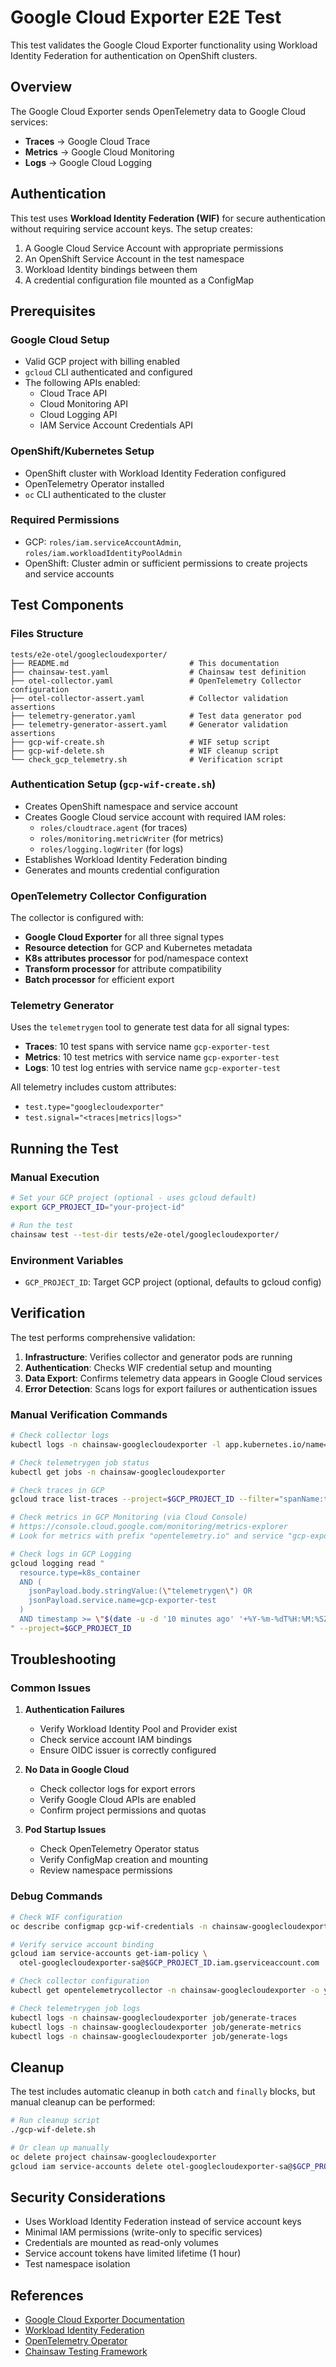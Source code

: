 # Google Cloud Exporter E2E Test

This test validates the Google Cloud Exporter functionality using Workload Identity Federation for authentication on OpenShift clusters.

## Overview

The Google Cloud Exporter sends OpenTelemetry data to Google Cloud services:
- **Traces** → Google Cloud Trace
- **Metrics** → Google Cloud Monitoring
- **Logs** → Google Cloud Logging

## Authentication

This test uses **Workload Identity Federation (WIF)** for secure authentication without requiring service account keys. The setup creates:

1. A Google Cloud Service Account with appropriate permissions
2. An OpenShift Service Account in the test namespace
3. Workload Identity bindings between them
4. A credential configuration file mounted as a ConfigMap

## Prerequisites

### Google Cloud Setup
- Valid GCP project with billing enabled
- `gcloud` CLI authenticated and configured
- The following APIs enabled:
  - Cloud Trace API
  - Cloud Monitoring API
  - Cloud Logging API
  - IAM Service Account Credentials API

### OpenShift/Kubernetes Setup
- OpenShift cluster with Workload Identity Federation configured
- OpenTelemetry Operator installed
- `oc` CLI authenticated to the cluster

### Required Permissions
- GCP: `roles/iam.serviceAccountAdmin`, `roles/iam.workloadIdentityPoolAdmin`
- OpenShift: Cluster admin or sufficient permissions to create projects and service accounts

## Test Components

### Files Structure
```
tests/e2e-otel/googlecloudexporter/
├── README.md                           # This documentation
├── chainsaw-test.yaml                  # Chainsaw test definition
├── otel-collector.yaml                 # OpenTelemetry Collector configuration
├── otel-collector-assert.yaml          # Collector validation assertions
├── telemetry-generator.yaml            # Test data generator pod
├── telemetry-generator-assert.yaml     # Generator validation assertions
├── gcp-wif-create.sh                   # WIF setup script
├── gcp-wif-delete.sh                   # WIF cleanup script
└── check_gcp_telemetry.sh              # Verification script
```

### Authentication Setup (`gcp-wif-create.sh`)
- Creates OpenShift namespace and service account
- Creates Google Cloud service account with required IAM roles:
  - `roles/cloudtrace.agent` (for traces)
  - `roles/monitoring.metricWriter` (for metrics)
  - `roles/logging.logWriter` (for logs)
- Establishes Workload Identity Federation binding
- Generates and mounts credential configuration

### OpenTelemetry Collector Configuration
The collector is configured with:
- **Google Cloud Exporter** for all three signal types
- **Resource detection** for GCP and Kubernetes metadata
- **K8s attributes processor** for pod/namespace context
- **Transform processor** for attribute compatibility
- **Batch processor** for efficient export

### Telemetry Generator
Uses the `telemetrygen` tool to generate test data for all signal types:
- **Traces**: 10 test spans with service name `gcp-exporter-test`
- **Metrics**: 10 test metrics with service name `gcp-exporter-test`
- **Logs**: 10 test log entries with service name `gcp-exporter-test`

All telemetry includes custom attributes:
- `test.type="googlecloudexporter"`
- `test.signal="<traces|metrics|logs>"`

## Running the Test

### Manual Execution
```bash
# Set your GCP project (optional - uses gcloud default)
export GCP_PROJECT_ID="your-project-id"

# Run the test
chainsaw test --test-dir tests/e2e-otel/googlecloudexporter/
```

### Environment Variables
- `GCP_PROJECT_ID`: Target GCP project (optional, defaults to gcloud config)

## Verification

The test performs comprehensive validation:

1. **Infrastructure**: Verifies collector and generator pods are running
2. **Authentication**: Checks WIF credential setup and mounting
3. **Data Export**: Confirms telemetry data appears in Google Cloud services
4. **Error Detection**: Scans logs for export failures or authentication issues

### Manual Verification Commands

```bash
# Check collector logs
kubectl logs -n chainsaw-googlecloudexporter -l app.kubernetes.io/name=opentelemetry-collector

# Check telemetrygen job status
kubectl get jobs -n chainsaw-googlecloudexporter

# Check traces in GCP
gcloud trace list-traces --project=$GCP_PROJECT_ID --filter="spanName:telemetrygen" --limit=10

# Check metrics in GCP Monitoring (via Cloud Console)
# https://console.cloud.google.com/monitoring/metrics-explorer
# Look for metrics with prefix "opentelemetry.io" and service "gcp-exporter-test"

# Check logs in GCP Logging
gcloud logging read "
  resource.type=k8s_container
  AND (
    jsonPayload.body.stringValue:(\"telemetrygen\") OR
    jsonPayload.service.name=gcp-exporter-test
  )
  AND timestamp >= \"$(date -u -d '10 minutes ago' '+%Y-%m-%dT%H:%M:%SZ')\"
" --project=$GCP_PROJECT_ID
```

## Troubleshooting

### Common Issues

1. **Authentication Failures**
   - Verify Workload Identity Pool and Provider exist
   - Check service account IAM bindings
   - Ensure OIDC issuer is correctly configured

2. **No Data in Google Cloud**
   - Check collector logs for export errors
   - Verify Google Cloud APIs are enabled
   - Confirm project permissions and quotas

3. **Pod Startup Issues**
   - Check OpenTelemetry Operator status
   - Verify ConfigMap creation and mounting
   - Review namespace permissions

### Debug Commands

```bash
# Check WIF configuration
oc describe configmap gcp-wif-credentials -n chainsaw-googlecloudexporter

# Verify service account binding
gcloud iam service-accounts get-iam-policy \
  otel-googlecloudexporter-sa@$GCP_PROJECT_ID.iam.gserviceaccount.com

# Check collector configuration
kubectl get opentelemetrycollector -n chainsaw-googlecloudexporter -o yaml

# Check telemetrygen job logs
kubectl logs -n chainsaw-googlecloudexporter job/generate-traces
kubectl logs -n chainsaw-googlecloudexporter job/generate-metrics
kubectl logs -n chainsaw-googlecloudexporter job/generate-logs
```

## Cleanup

The test includes automatic cleanup in both `catch` and `finally` blocks, but manual cleanup can be performed:

```bash
# Run cleanup script
./gcp-wif-delete.sh

# Or clean up manually
oc delete project chainsaw-googlecloudexporter
gcloud iam service-accounts delete otel-googlecloudexporter-sa@$GCP_PROJECT_ID.iam.gserviceaccount.com
```

## Security Considerations

- Uses Workload Identity Federation instead of service account keys
- Minimal IAM permissions (write-only to specific services)
- Credentials are mounted as read-only volumes
- Service account tokens have limited lifetime (1 hour)
- Test namespace isolation

## References

- [Google Cloud Exporter Documentation](https://github.com/open-telemetry/opentelemetry-collector-contrib/blob/main/exporter/googlecloudexporter/README.md)
- [Workload Identity Federation](https://cloud.google.com/iam/docs/workload-identity-federation)
- [OpenTelemetry Operator](https://github.com/open-telemetry/opentelemetry-operator)
- [Chainsaw Testing Framework](https://kyverno.github.io/chainsaw/)